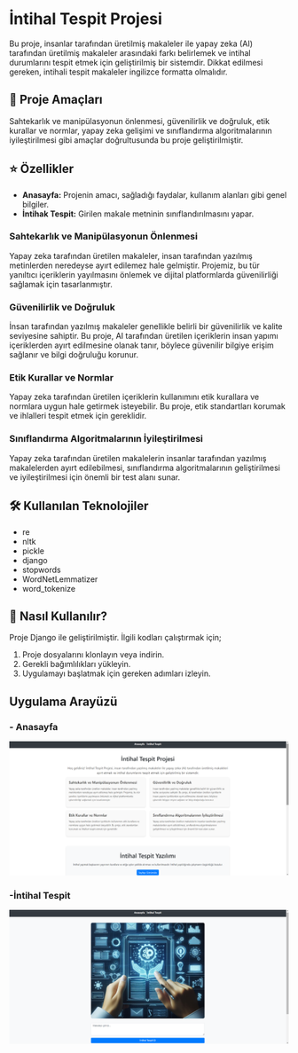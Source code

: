 # İntihal Tespit Projesi

Bu proje, insanlar tarafından üretilmiş makaleler ile yapay zeka (AI) tarafından üretilmiş makaleler arasındaki farkı belirlemek ve intihal durumlarını tespit etmek için geliştirilmiş bir sistemdir. Dikkat edilmesi gereken, intihali tespit makaleler ingilizce formatta olmalıdır.

## 🚀 Proje Amaçları

Sahtekarlık ve manipülasyonun önlenmesi, güvenilirlik ve doğruluk, etik kurallar ve normlar, yapay zeka gelişimi ve sınıflandırma algoritmalarının iyileştirilmesi gibi amaçlar doğrultusunda bu proje geliştirilmiştir.

## ⭐ Özellikler

- **Anasayfa:** Projenin amacı, sağladığı faydalar, kullanım alanları gibi genel bilgiler.
- **İntihak Tespit:** Girilen makale metninin sınıflandırılmasını yapar.
  
### Sahtekarlık ve Manipülasyonun Önlenmesi

Yapay zeka tarafından üretilen makaleler, insan tarafından yazılmış metinlerden neredeyse ayırt edilemez hale gelmiştir. Projemiz, bu tür yanıltıcı içeriklerin yayılmasını önlemek ve dijital platformlarda güvenilirliği sağlamak için tasarlanmıştır.

### Güvenilirlik ve Doğruluk

İnsan tarafından yazılmış makaleler genellikle belirli bir güvenilirlik ve kalite seviyesine sahiptir. Bu proje, AI tarafından üretilen içeriklerin insan yapımı içeriklerden ayırt edilmesine olanak tanır, böylece güvenilir bilgiye erişim sağlanır ve bilgi doğruluğu korunur.

### Etik Kurallar ve Normlar

Yapay zeka tarafından üretilen içeriklerin kullanımını etik kurallara ve normlara uygun hale getirmek isteyebilir. Bu proje, etik standartları korumak ve ihlalleri tespit etmek için gereklidir.

### Sınıflandırma Algoritmalarının İyileştirilmesi

Yapay zeka tarafından üretilen makalelerin insanlar tarafından yazılmış makalelerden ayırt edilebilmesi, sınıflandırma algoritmalarının geliştirilmesi ve iyileştirilmesi için önemli bir test alanı sunar.
## 🛠️ Kullanılan Teknolojiler

- re
- nltk
- pickle
- django
- stopwords
- WordNetLemmatizer
- word_tokenize

## 📂 Nasıl Kullanılır?
Proje Django ile geliştirilmiştir. İlgili kodları çalıştırmak için;
1. Proje dosyalarını klonlayın veya indirin.
2. Gerekli bağımlılıkları yükleyin.
3. Uygulamayı başlatmak için gereken adımları izleyin.

## Uygulama Arayüzü
### - Anasayfa
![Uygulama](images/anasayfa.png)
### -İntihal Tespit
![Uygulama](images/intihal_tespit.png)
